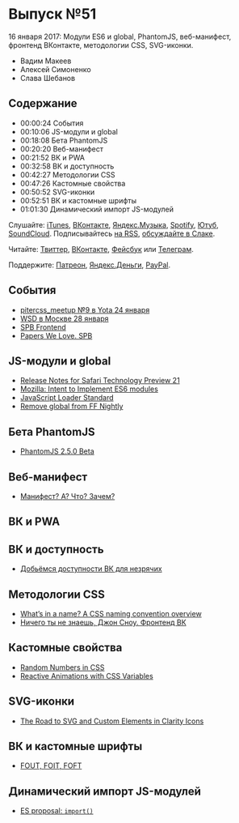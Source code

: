 # Выпуск №51

16 января 2017: Модули ES6 и global, PhantomJS, веб-манифест, фронтенд ВКонтакте, методологии CSS, SVG-иконки.

- Вадим Макеев
- Алексей Симоненко
- Слава Шебанов

## Содержание

- 00:00:24 События
- 00:10:06 JS-модули и global
- 00:18:08 Бета PhantomJS
- 00:20:20 Веб-манифест
- 00:21:52 ВК и PWA
- 00:32:58 ВК и доступность
- 00:42:27 Методологии CSS
- 00:47:26 Кастомные свойства
- 00:50:52 SVG-иконки
- 00:52:51 ВК и кастомные шрифты
- 01:01:30 Динамический импорт JS-модулей

Слушайте: [iTunes](https://itunes.apple.com/podcast/id1080500016), [ВКонтакте](https://vk.com/podcasts-32017543), [Яндекс.Музыка](https://music.yandex.ru/album/6245956), [Spotify](https://open.spotify.com/show/3rzAcADjpBpXt73L0epTjV), [Ютуб](https://www.youtube.com/playlist?list=PLMBnwIwFEFHcwuevhsNXkFTcadeX5R1Go), [SoundCloud](https://soundcloud.com/web-standards). Подписывайтесь [на RSS](https://web-standards.ru/podcast/feed/), [обсуждайте в Слаке](http://slack.web-standards.ru/).

Читайте: [Твиттер](https://twitter.com/webstandards_ru), [ВКонтакте](https://vk.com/webstandards_ru), [Фейсбук](https://www.facebook.com/webstandardsru) или [Телеграм](https://t.me/webstandards_ru).

Поддержите: [Патреон](https://www.patreon.com/webstandards_ru), [Яндекс.Деньги](https://money.yandex.ru/to/41001119329753), [PayPal](https://www.paypal.me/pepelsbey).

## События

- [pitercss_meetup №9 в Yota 24 января](https://pitercss.timepad.ru/event/429617/)
- [WSD в Москве 28 января](https://wsd.events/2017/01/28/)
- [SPB Frontend](https://vk.com/spb_frontend)
- [Papers We Love. SPB](https://vk.com/paperswelovespb)

## JS-модули и global

- [Release Notes for Safari Technology Preview 21](https://webkit.org/blog/7265/release-notes-for-safari-technology-preview-21/)
- [Mozilla: Intent to Implement ES6 modules](https://groups.google.com/d/msg/mozilla.dev.platform/dr67sITwva8/G3aHo1MKGAAJ)
- [JavaScript Loader Standard](https://whatwg.github.io/loader/)
- [Remove global from FF Nightly](https://github.com/kangax/compat-table/pull/1004)

## Бета PhantomJS

- [PhantomJS 2.5.0 Beta](https://groups.google.com/d/msg/phantomjs/AefOuwkgBh0/BsUiXD21DgAJ)

## Веб-манифест

- [Манифест? А? Что? Зачем?](https://medium.com/p/865e609f6f47)

## ВК и PWA

## ВК и доступность

- [Добьёмся доступности ВК для незрячих](https://www.change.org/p/%D0%B4%D0%BE%D0%B1%D1%8C%D1%91%D0%BC%D1%81%D1%8F-%D0%B4%D0%BE%D1%81%D1%82%D1%83%D0%BF%D0%BD%D0%BE%D1%81%D1%82%D0%B8-%D1%81%D0%B0%D0%B9%D1%82%D0%B0-%D0%B2%D0%BA%D0%BE%D0%BD%D1%82%D0%B0%D0%BA%D1%82%D0%B5-%D0%B4%D0%BB%D1%8F-%D0%BD%D0%B5%D0%B7%D1%80%D1%8F%D1%87%D0%B8%D1%85-%D0%BB%D1%8E%D0%B4%D0%B5%D0%B9)

## Методологии CSS

- [What’s in a name? A CSS naming convention overview](https://medium.com/p/9fd86eae4e6c)
- [Ничего ты не знаешь, Джон Сноу. Фронтенд ВК](https://youtu.be/qseu-ZaGoes)

## Кастомные свойства

- [Random Numbers in CSS](https://css-tricks.com/random-numbers-css/)
- [Reactive Animations with CSS Variables](https://youtu.be/lTCukb6Zn3g)

## SVG-иконки

- [The Road to SVG and Custom Elements in Clarity Icons](https://medium.com/p/1d691c6cc91)

## ВК и кастомные шрифты

- [FOUT, FOIT, FOFT](https://css-tricks.com/fout-foit-foft/)

## Динамический импорт JS-модулей

- [ES proposal: `import()`](http://www.2ality.com/2017/01/import-operator.html)
